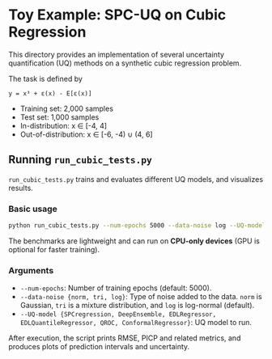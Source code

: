 # Toy Example: SPC-UQ on Cubic Regression

This directory provides an implementation of several uncertainty quantification (UQ) methods on a synthetic cubic regression problem.

The task is defined by

    y = x³ + ε(x) - E[ε(x)]

- Training set: 2,000 samples
- Test set: 1,000 samples
- In-distribution: x ∈ [-4, 4]
- Out-of-distribution: x ∈ [-6, -4) ∪ (4, 6]

## Running `run_cubic_tests.py`

`run_cubic_tests.py` trains and evaluates different UQ models, and visualizes results.

### Basic usage

```bash
python run_cubic_tests.py --num-epochs 5000 --data-noise log --UQ-model SPCregression
```
The benchmarks are lightweight and can run on **CPU-only devices** (GPU is optional for faster training).  

### Arguments

- `--num-epochs`: Number of training epochs (default: 5000).
- `--data-noise {norm, tri, log}`: Type of noise added to the data. `norm` is Gaussian, `tri` is a mixture distribution, and `log` is log-normal (default).
- `--UQ-model {SPCregression, DeepEnsemble, EDLRegressor, EDLQuantileRegressor, QROC, ConformalRegressor}`: UQ model to run.

After execution, the script prints RMSE, PICP and related metrics, and produces plots of prediction intervals and uncertainty.
